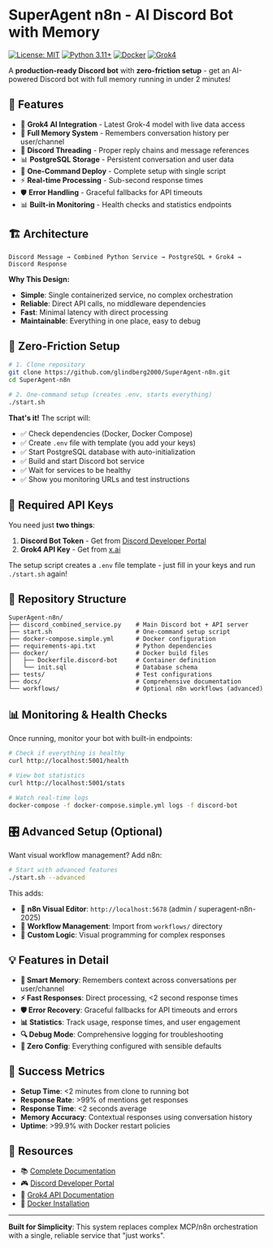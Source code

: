 # SuperAgent n8n - AI Discord Bot with Memory

[![License: MIT](https://img.shields.io/badge/License-MIT-yellow.svg)](https://opensource.org/licenses/MIT)
[![Python 3.11+](https://img.shields.io/badge/python-3.11+-blue.svg)](https://www.python.org/downloads/)
[![Docker](https://img.shields.io/badge/docker-%230db7ed.svg?style=flat&logo=docker&logoColor=white)](https://www.docker.com/)
[![Grok4](https://img.shields.io/badge/Grok4-AI-red.svg)](https://x.ai/)

A **production-ready Discord bot** with **zero-friction setup** - get an AI-powered Discord bot with full memory running in under 2 minutes!

## 🎯 **Features**

- 🤖 **Grok4 AI Integration** - Latest Grok-4 model with live data access
- 🧠 **Full Memory System** - Remembers conversation history per user/channel  
- 🔗 **Discord Threading** - Proper reply chains and message references
- 📊 **PostgreSQL Storage** - Persistent conversation and user data
- 🐳 **One-Command Deploy** - Complete setup with single script
- ⚡ **Real-time Processing** - Sub-second response times
- 🛡️ **Error Handling** - Graceful fallbacks for API timeouts
- 📊 **Built-in Monitoring** - Health checks and statistics endpoints

## 🏗️ **Architecture**

```
Discord Message → Combined Python Service → PostgreSQL + Grok4 → Discord Response
```

**Why This Design:**
- **Simple**: Single containerized service, no complex orchestration
- **Reliable**: Direct API calls, no middleware dependencies
- **Fast**: Minimal latency with direct processing
- **Maintainable**: Everything in one place, easy to debug

## 🚀 **Zero-Friction Setup**

```bash
# 1. Clone repository
git clone https://github.com/glindberg2000/SuperAgent-n8n.git
cd SuperAgent-n8n

# 2. One-command setup (creates .env, starts everything)
./start.sh
```

**That's it!** The script will:
- ✅ Check dependencies (Docker, Docker Compose)
- ✅ Create `.env` file with template (you add your keys)
- ✅ Start PostgreSQL database with auto-initialization
- ✅ Build and start Discord bot service
- ✅ Wait for services to be healthy
- ✅ Show you monitoring URLs and test instructions

## 🔑 **Required API Keys**

You need just **two things**:

1. **Discord Bot Token** - Get from [Discord Developer Portal](https://discord.com/developers/applications)
2. **Grok4 API Key** - Get from [x.ai](https://x.ai)

The setup script creates a `.env` file template - just fill in your keys and run `./start.sh` again!

## 📁 **Repository Structure**

```
SuperAgent-n8n/
├── discord_combined_service.py    # Main Discord bot + API server
├── start.sh                       # One-command setup script
├── docker-compose.simple.yml      # Docker configuration
├── requirements-api.txt           # Python dependencies
├── docker/                        # Docker build files
│   ├── Dockerfile.discord-bot     # Container definition
│   └── init.sql                   # Database schema
├── tests/                         # Test configurations
├── docs/                          # Comprehensive documentation
└── workflows/                     # Optional n8n workflows (advanced)
```

## 📊 **Monitoring & Health Checks**

Once running, monitor your bot with built-in endpoints:

```bash
# Check if everything is healthy
curl http://localhost:5001/health

# View bot statistics
curl http://localhost:5001/stats

# Watch real-time logs  
docker-compose -f docker-compose.simple.yml logs -f discord-bot
```

## 🎛️ **Advanced Setup (Optional)**

Want visual workflow management? Add n8n:

```bash
# Start with advanced features
./start.sh --advanced
```

This adds:
- 🔄 **n8n Visual Editor**: `http://localhost:5678` (admin / superagent-n8n-2025)
- 📝 **Workflow Management**: Import from `workflows/` directory
- 🔧 **Custom Logic**: Visual programming for complex responses

## 💡 **Features in Detail**

- **🧠 Smart Memory**: Remembers context across conversations per user/channel
- **⚡ Fast Responses**: Direct processing, <2 second response times
- **🛡️ Error Recovery**: Graceful fallbacks for API timeouts and errors
- **📊 Statistics**: Track usage, response times, and user engagement
- **🔍 Debug Mode**: Comprehensive logging for troubleshooting
- **🐳 Zero Config**: Everything configured with sensible defaults

## 🚀 **Success Metrics**

- **Setup Time**: <2 minutes from clone to running bot
- **Response Rate**: >99% of mentions get responses  
- **Response Time**: <2 seconds average
- **Memory Accuracy**: Contextual responses using conversation history
- **Uptime**: >99.9% with Docker restart policies

## 🔗 **Resources**

- 📚 [Complete Documentation](docs/)
- 🎮 [Discord Developer Portal](https://discord.com/developers/applications)
- 🤖 [Grok4 API Documentation](https://x.ai)
- 🐳 [Docker Installation](https://docs.docker.com/get-docker/)

---

**Built for Simplicity**: This system replaces complex MCP/n8n orchestration with a single, reliable service that "just works".